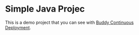 # Simple Java Projec
This is a demo project that you can see with [Buddy Continuous Deployment](https://buddy.works).
